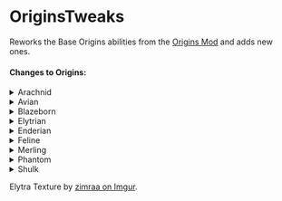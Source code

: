 # OriginsTweaks

Reworks the Base Origins abilities from the [Origins Mod](https://modrinth.com/mod/origins) and adds new ones.

#### Changes to Origins:

<details><summary>Arachnid</summary>

+ The Arachnid now has a web shot ability.
  + Hitting terrain grapples towards it.
  + Hitting entities catches it in cobweb.
    + Catching entities in cobweb has a longer cooldown than grappling.
    + This replaces the webbing in melee combat.
+ Arachnids are shorter and can fit into 1-block gaps when sneaking.
+ Falldamage is only calculated after a fall greater than 30 Blocks.
+ Arachnids can craft 9 strings into cobweb and back into string for storage purposes.

</details>

<details><summary>Avian</summary>

+ Feather Falling is Toggleable.
+ Avians can sense undead mobs within 16 blocks distance and deal more damage to them in melee combat.
+ Spectral Arrows deal increased damage when shot by an Avian.

</details>

<details><summary>Blazeborn</summary>

+ ``Burning Wrath`` has been reworked.
  + Pressing the Primary Key catches the Blazeborn on Fire.
  + Can hover for a short while on fire.
  + Can light Campfires, Fuel Furnei and Brewing stands when on fire.
+ Blazeborns can shoot 3 Fireballs on a Cooldown.

</details>

<details><summary>Elytrian</summary>

+ The Elytra has a custom texture exclusive to Elytrians. Elytra Texture made by [zimraa on Imgur](https://imgur.com/gallery/lROFn).
+ Pressing the Primary Key while gliding flaps their wings, useful to maintain altitude.
+ Pressing the Primary Key while grounded will launch them to the sky.
+ You have a Stamina bar that is used when launching, flapping or gliding.
+ Heavy Armor weakens effects of the Launch power and the Wing Flap power and costs more stamina.

</details>

<details><summary>Enderian</summary>

+ Height, eye height and reach are changed.
+ Enderians are able to set a teleportation point to travel back to.
+ They can dodge Arrows on a cooldown.

</details>

<details><summary>Feline</summary>

+ Feline can break Stone 50% slower when not under the effect of strength. Some tough stone variants can't be broken without strength.
+ Claws deal stone-sword-level damage, but need to be resharpened using logs, wool or carpet.
+ Prey can be sensed by felines, and their meat is more nourishing.

</details>

<details><summary>Merling</summary>

+ Merlings can craft tridents.
+ Projectile and Melee attacks with Tridents deal more damage if the Merling is underwater.
+ Merlings can dash underwater while swimming on a cooldown.
+ They can also summon a raincloud to keep them hydrated for some time.

</details>

<details><summary>Phantom</summary>

+ Golden items and blocks have negative effects on phantoms.
  + Can't eat golden food.
  + Can't wear golden Armor.
  + Golden blocks inflicts the weakness effect.
  + Can't phase through pure golden blocks.
+ Phantoms can highlight any entity in a 32 block radius for 10 seconds.

</details>

<details><summary>Shulk</summary>

+ Shulks can throw a shulker bullet on a cooldown.
+ They can receive resistance by closing their shells (sneaking for a while).
+ Closed shells will be destroyed upon taking damage.

</details>

Elytra Texture by [zimraa on Imgur](https://imgur.com/gallery/lROFn).